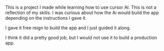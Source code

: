 This is a project I made while learning how to use cursor AI. This is not a reflection of my skills. I was curious about how the Ai would build the app depending on the instructions I gave it.

I gave it free reign to build the app and I just guided it along.

I think it did a pretty good job, but I would not use it to build a production app.
